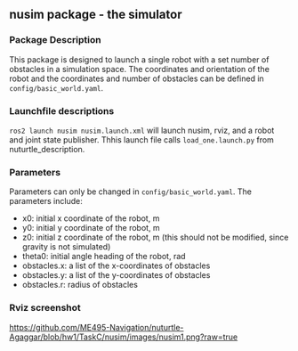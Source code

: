 ## nusim package - the simulator

### Package Description
This package is designed to launch a single robot with a set number of obstacles in a simulation space. The coordinates and orientation of the robot and the coordinates and number of obstacles can be defined in `config/basic_world.yaml`.

### Launchfile descriptions
`ros2 launch nusim nusim.launch.xml` will launch nusim, rviz, and a robot and joint state publisher. Thhis launch file calls `load_one.launch.py` from nuturtle_description.

### Parameters
Parameters can only be changed in `config/basic_world.yaml`. The parameters include:

- x0: initial x coordinate of the robot, m
- y0: initial y coordinate of the robot, m
- z0: initial z coordinate of the robot, m (this should not be modified, since gravity is not simulated)
- theta0: initial angle heading of the robot, rad
- obstacles.x: a list of the x-coordinates of obstacles
- obstacles.y: a list of the y-coordinates of obstacles
- obstacles.r: radius of obstacles

### Rviz screenshot
https://github.com/ME495-Navigation/nuturtle-Agaggar/blob/hw1/TaskC/nusim/images/nusim1.png?raw=true
